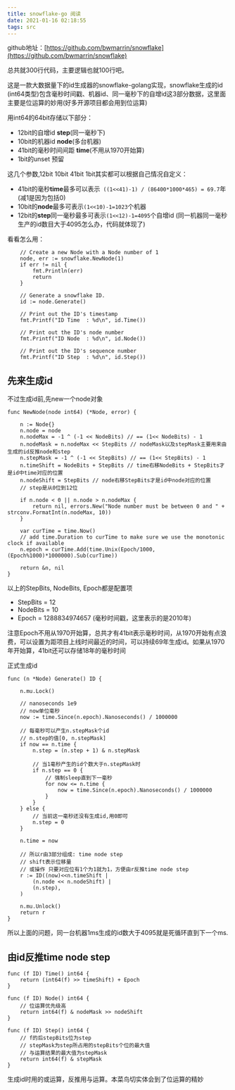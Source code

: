 ```yaml
---
title: snowflake-go 阅读
date: 2021-01-16 02:18:55
tags: src
---
```


github地址：[https://github.com/bwmarrin/snowflake](https://github.com/bwmarrin/snowflake)

总共就300行代码，主要逻辑也就100行吧。

这是一款大数据量下的id生成器的snowflake-golang实现，snowflake生成的id (int64类型)包含毫秒时间戳、机器id、同一毫秒下的自增id这3部分数据，这里面主要是位运算的妙用(好多开源项目都会用到位运算)

用int64的64bit存储以下部分：
* 12bit的自增id **step**(同一毫秒下)
* 10bit的机器id **node**(多台机器)
* 41bit的毫秒时间间距 **time**(不用从1970开始算)
* 1bit的unset 预留

这几个参数,12bit 10bit 41bit 1bit其实都可以根据自己情况自定义：
* 41bit的毫秒**time**最多可以表示``` ((1<<41)-1) / (86400*1000*465) = 69.7```年(减1是因为包括0)
* 10bit的**node**最多可表示```(1<<10)-1=1023```个机器
* 12bit的**step**同一毫秒最多可表示```(1<<12)-1=4095```个自增id (同一机器同一毫秒生产的id数目大于4095怎么办，代码就体现了)

看看怎么用：
```
	// Create a new Node with a Node number of 1
	node, err := snowflake.NewNode(1)
	if err != nil {
		fmt.Println(err)
		return
	}

	// Generate a snowflake ID.
	id := node.Generate()

	// Print out the ID's timestamp
	fmt.Printf("ID Time  : %d\n", id.Time())

	// Print out the ID's node number
	fmt.Printf("ID Node  : %d\n", id.Node())

	// Print out the ID's sequence number
	fmt.Printf("ID Step  : %d\n", id.Step())
```

## 先来生成id

不过生成id前,先new一个node对象
```
func NewNode(node int64) (*Node, error) {

	n := Node{}
	n.node = node
	n.nodeMax = -1 ^ (-1 << NodeBits) // == (1<< NodeBits) - 1
	n.nodeMask = n.nodeMax << StepBits // nodeMask以及stepMask主要用来由生成的id反推node和step
	n.stepMask = -1 ^ (-1 << StepBits) // == (1<< StepBits) - 1
	n.timeShift = NodeBits + StepBits // time右移NodeBits + StepBits才是id中time对应的位置
	n.nodeShift = StepBits // node右移StepBits才是id中node对应的位置
	// step是从0位到12位

	if n.node < 0 || n.node > n.nodeMax {
		return nil, errors.New("Node number must be between 0 and " + strconv.FormatInt(n.nodeMax, 10))
	}

	var curTime = time.Now()
	// add time.Duration to curTime to make sure we use the monotonic clock if available
	n.epoch = curTime.Add(time.Unix(Epoch/1000, (Epoch%1000)*1000000).Sub(curTime))

	return &n, nil
}
```

以上的StepBits, NodeBits, Epoch都是配置项
* StepBits = 12
* NodeBits = 10
* Epoch = 1288834974657 (毫秒时间戳，这里表示的是2010年)

注意Epoch不用从1970开始算，总共才有41bit表示毫秒时间，从1970开始有点浪费，可以设置为距项目上线时间最近的时间，可以持续69年生成id。如果从1970年开始算，41bit还可以存储18年的毫秒时间

正式生成id
```
func (n *Node) Generate() ID {

	n.mu.Lock()

	// nanoseconds 1e9
	// now单位毫秒
	now := time.Since(n.epoch).Nanoseconds() / 1000000

	// 每毫秒可以产生n.stepMask个id
	// n.step的值[0, n.stepMask]
	if now == n.time {
		n.step = (n.step + 1) & n.stepMask

		// 当1毫秒产生的id个数大于n.stepMask时
		if n.step == 0 {
			// 强制sleep直到下一毫秒
			for now <= n.time {
				now = time.Since(n.epoch).Nanoseconds() / 1000000
			}
		}
	} else {
		// 当前这一毫秒还没有生成id,用0即可
		n.step = 0
	}

	n.time = now

	// 所以r由3部分组成: time node step
	// shift表示位移量
	// 或操作 只要对应位有1个为1就为1，方便由r反推time node step
	r := ID((now)<<n.timeShift |
		(n.node << n.nodeShift) |
		(n.step),
	)

	n.mu.Unlock()
	return r
}
```

所以上面的问题，同一台机器1ms生成的id数大于4095就是死循环直到下一个ms.

## 由id反推time node step

```
func (f ID) Time() int64 {
	return (int64(f) >> timeShift) + Epoch
}

func (f ID) Node() int64 {
	// 位运算优先级高
	return int64(f) & nodeMask >> nodeShift
}

func (f ID) Step() int64 {
	// f的后stepBits位为step
	// stepMask为step所占用的stepBits个位的最大值
	// 与运算结果的最大值为stepMask
	return int64(f) & stepMask
}
```

生成id时用的或运算，反推用与运算。本菜鸟切实体会到了位运算的精妙
